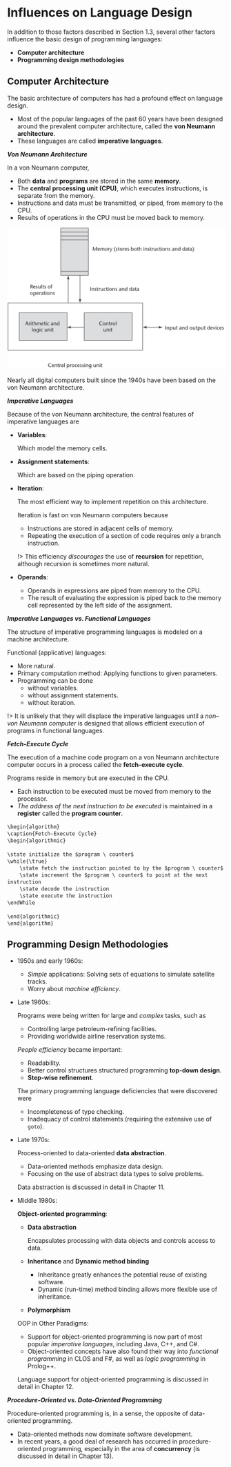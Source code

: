 # Influences on Language Design

In addition to those factors described in Section 1.3, several other factors influence the basic design of programming languages:

- **Computer architecture**
- **Programming design methodologies**

## Computer Architecture

The basic architecture of computers has had a profound effect on language design.

- Most of the popular languages of the past 60 years have been designed around the prevalent computer architecture, called the **von Neumann architecture**.
- These languages are called **imperative languages**.

***Von Neumann Architecture***

In a von Neumann computer,

- Both **data** and **programs** are stored in the same **memory**.
- The **central processing unit (CPU)**, which executes instructions, is separate from the memory.
- Instructions and data must be transmitted, or piped, from memory to the CPU.
- Results of operations in the CPU must be moved back to memory.

![](./img/1.1.jpg ':figure The overall structure of a von Neumann computer.')

Nearly all digital computers built since the 1940s have been based on the von Neumann architecture.

***Imperative Languages***

Because of the von Neumann architecture, the central features of imperative languages are

- **Variables**:

    Which model the memory cells.

- **Assignment statements**:

    Which are based on the piping operation.

- **Iteration**:

    The most efficient way to implement repetition on this architecture.

    Iteration is fast on von Neumann computers because

    - Instructions are stored in adjacent cells of memory.
    - Repeating the execution of a section of code requires only a branch instruction.

  !> This efficiency *discourages* the use of **recursion** for repetition, although recursion is sometimes more natural.

- **Operands**:

    - Operands in expressions are piped from memory to the CPU.
    - The result of evaluating the expression is piped back to the memory cell represented by the left side of the assignment.

***Imperative Languages vs. Functional Languages***

The structure of imperative programming languages is modeled on a machine architecture.

Functional (applicative) languages:

- More natural.
- Primary computation method: Applying functions to given parameters.
- Programming can be done
    - without variables.
    - without assignment statements.
    - without iteration.

!> It is unlikely that they will displace the imperative languages until a *non–von Neumann computer* is designed that allows efficient execution of programs in functional languages.

***Fetch-Execute Cycle***

The execution of a machine code program on a von Neumann architecture computer occurs in a process called the **fetch-execute cycle**.

Programs reside in memory but are executed in the CPU.

- Each instruction to be executed must be moved from memory to the processor.
- *The address of the next instruction to be executed* is maintained in a **register** called the **program counter**.

```algorithm
\begin{algorithm}
\caption{Fetch-Execute Cycle}
\begin{algorithmic}

\state initialize the $program \ counter$
\while{\true}
    \state fetch the instruction pointed to by the $program \ counter$
    \state increment the $program \ counter$ to point at the next instruction
    \state decode the instruction
    \state execute the instruction
\endWhile

\end{algorithmic}
\end{algorithm}
```

## Programming Design Methodologies

<div class="stepper">

- 1950s and early 1960s:

    - *Simple* applications: Solving sets of equations to simulate satellite tracks.
    - Worry about *machine efficiency*.

- Late 1960s:

    Programs were being written for large and *complex* tasks, such as

    - Controlling large petroleum-refining facilities.
    - Providing worldwide airline reservation systems.

    *People efficiency* became important:

    - Readability.
    - Better control structures structured programming **top-down design**.
    - **Step-wise refinement**.

  The primary programming language deficiencies that were discovered were
  
    - Incompleteness of type checking.
    - Inadequacy of control statements (requiring the extensive use of `goto`).

- Late 1970s:

    Process-oriented to data-oriented **data abstraction**.

    - Data-oriented methods emphasize data design.
    - Focusing on the use of abstract data types to solve problems.

  Data abstraction is discussed in detail in Chapter 11.

- Middle 1980s:

    **Object-oriented programming**:

    - **Data abstraction**

        Encapsulates processing with data objects and controls access to data.

    - **Inheritance** and **Dynamic method binding**

        - Inheritance greatly enhances the potential reuse of existing software.
        - Dynamic (run-time) method binding allows more flexible use of inheritance.

    - **Polymorphism**
  
  OOP in Other Paradigms:

    - Support for object-oriented programming is now part of most popular *imperative languages*, including Java, C++, and C#.
    - Object-oriented concepts have also found their way into *functional programming* in CLOS and F#, as well as *logic programming* in Prolog++.

    Language support for object-oriented programming is discussed in detail in Chapter 12.

</div>

***Procedure-Oriented vs. Data-Oriented Programming***

Procedure-oriented programming is, in a sense, the opposite of data-oriented programming.

- Data-oriented methods now dominate software development.
- In recent years, a good deal of research has occurred in procedure-oriented programming, especially in the area of **concurrency** (is discussed in detail in Chapter 13).
